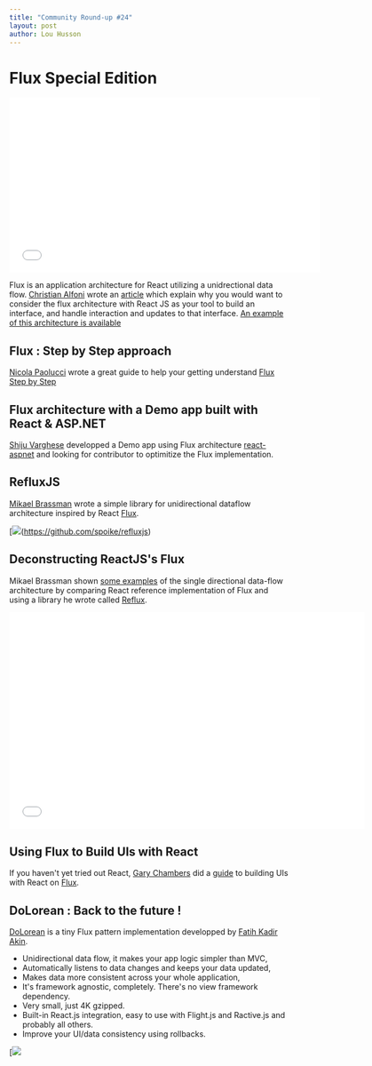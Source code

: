```yaml
---
title: "Community Round-up #24"
layout: post
author: Lou Husson
---
```


# Flux Special Edition

<iframe width="560" height="315" src="//www.youtube.com/embed/nYkdrAPrdcw?list=PLb0IAmt7-GS188xDYE-u1ShQmFFGbrk0v" frameborder="0" allowfullscreen></iframe>

Flux is an application architecture for React utilizing a unidrectional data flow.
[Christian Alfoni](https://github.com/christianalfoni) wrote an [article](http://christianalfoni.github.io/javascript/2014/08/20/react-js-and-flux.html) which explain why you would want to consider the flux architecture with React JS as your tool to build an interface, and handle interaction and updates to that interface.
[An example of this architecture is available](https://github.com/facebook/flux/tree/master/examples/flux-todomvc)

## Flux : Step by Step approach

[Nicola Paolucci](https://github.com/durdn) wrote a great guide to help your getting understand [Flux Step by Step](http://blogs.atlassian.com/2014/08/flux-architecture-step-by-step/)


## Flux architecture with a Demo app built with React & ASP.NET

[Shiju Varghese](https://github.com/shijuvar) developped a Demo app using Flux architecture [react-aspnet](https://github.com/shijuvar/react-aspnet) and looking for contributor to optimitize the Flux implementation.

## RefluxJS

[Mikael Brassman](https://github.com/spoike) wrote a simple library for unidirectional dataflow architecture inspired by React [Flux](http://facebook.github.io/react/blog/2014/05/06/flux.html).

[![](http://puu.sh/bBEvU/b068472024.png)(https://github.com/spoike/refluxjs)


## Deconstructing ReactJS's Flux

Mikael Brassman shown [some examples](http://spoike.ghost.io/deconstructing-reactjss-flux/) of the single directional data-flow architecture by comparing React reference implementation of Flux and using a library he wrote called [Reflux](https://github.com/spoike/reflux).

<iframe allowfullscreen="" data-progress="true" frameborder="0" height="390" id="vimeo-player" mozallowfullscreen="" src="//player.vimeo.com/video/100245392?api=1&amp;title=0" webkitallowfullscreen="" width="640"></iframe>


## Using Flux to Build UIs with React

If you haven't yet tried out React, [Gary Chambers](https://twitter.com/garychambers108) did a [guide](https://medium.com/@garychambers108/flux-in-practice-ec08daa9041a) to building UIs with React on [Flux](http://facebook.github.io/flux/).


## DoLorean : Back to the future !
[DoLorean](https://github.com/deloreanjs/delorean) is a tiny Flux pattern implementation developped by [Fatih Kadir Akin](https://github.com/f).
>
- Unidirectional data flow, it makes your app logic simpler than MVC,
- Automatically listens to data changes and keeps your data updated,
- Makes data more consistent across your whole application,
- It's framework agnostic, completely. There's no view framework dependency.
- Very small, just 4K gzipped.
- Built-in React.js integration, easy to use with Flight.js and Ractive.js and probably all others.
- Improve your UI/data consistency using rollbacks.

[![](http://puu.sh/bBFkq/2720b577ef.png)